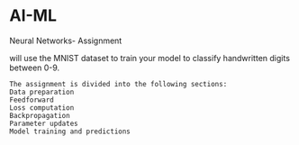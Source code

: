 # AI-ML
Neural Networks- Assignment

will use the MNIST dataset to train your model to classify handwritten digits between 0-9.

    The assignment is divided into the following sections:
    Data preparation
    Feedforward
    Loss computation
    Backpropagation
    Parameter updates
    Model training and predictions
